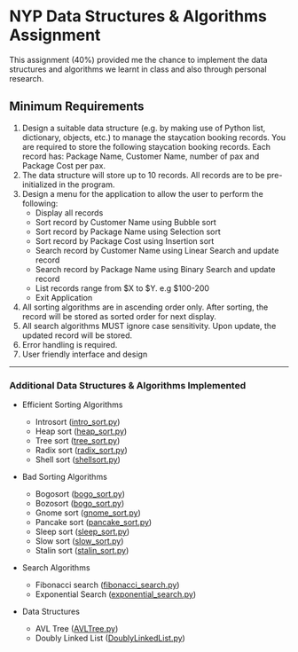 # NYP Data Structures & Algorithms Assignment

This assignment (40%) provided me the chance to implement the data structures and algorithms we learnt in class and also through personal research.

## Minimum Requirements
1. Design a suitable data structure (e.g. by making use of Python list, dictionary, objects, etc.) to manage the staycation booking records. You are required to store the following staycation booking records. Each record has: Package Name, Customer Name, number of pax and Package Cost per pax.
2. The data structure will store up to 10 records. All records are to be pre-initialized in the program.
3. Design a menu for the application to allow the user to perform the following:
    - Display all records
    - Sort record by Customer Name using Bubble sort
    - Sort record by Package Name using Selection sort
    - Sort record by Package Cost using Insertion sort
    - Search record by Customer Name using Linear Search and update record
    - Search record by Package Name using Binary Search and update record
    - List records range from $X to $Y. e.g $100-200
    - Exit Application
4. All sorting algorithms are in ascending order only. After sorting, the record will be stored as sorted order for next display.
5. All search algorithms MUST ignore case sensitivity. Upon update, the updated record will be stored.
6. Error handling is required.
7. User friendly interface and design

---

### Additional Data Structures & Algorithms Implemented

- Efficient Sorting Algorithms
    - Introsort ([intro_sort.py](src/sorting_algorithms/intro_sort.py))
    - Heap sort ([heap_sort.py](src/sorting_algorithms/heap_sort.py))
    - Tree sort ([tree_sort.py](src/data_structures/AVLTree.py))
    - Radix sort ([radix_sort.py](src/sorting_algorithms/radix_sort.py))
    - Shell sort ([shellsort.py](src/sorting_algorithms/shellsort.py))

- Bad Sorting Algorithms
    - Bogosort ([bogo_sort.py](src/bad_sorting_algorithms/bogo_sort.py))
    - Bozosort ([bogo_sort.py](src/bad_sorting_algorithms/bogo_sort.py))
    - Gnome sort ([gnome_sort.py](src/bad_sorting_algorithms/gnome_sort.py))
    - Pancake sort ([pancake_sort.py](src/bad_sorting_algorithms/pancake_sort.py))
    - Sleep sort ([sleep_sort.py](src/bad_sorting_algorithms/sleep_sort.py))
    - Slow sort ([slow_sort.py](src/bad_sorting_algorithms/slow_sort.py))
    - Stalin sort ([stalin_sort.py](src/bad_sorting_algorithms/stalin_sort.py))

- Search Algorithms
    - Fibonacci search ([fibonacci_search.py](src/searching_algorithms/fibonacci_search.py))
    - Exponential Search ([exponential_search.py](src/searching_algorithms/exponential_search.py))

- Data Structures
    - AVL Tree ([AVLTree.py](src/data_structures/AVLTree.py))
    - Doubly Linked List ([DoublyLinkedList.py](src/data_structures/DoublyLinkedList.py))